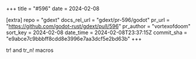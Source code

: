 +++
title = "#596"
date = 2024-02-08

[extra]
repo = "gdext"
docs_rel_url = "gdext/pr-596/godot"
pr_url = "https://github.com/godot-rust/gdext/pull/596"
pr_author = "vortexofdoom"
sort_key = 2024-02-08
date_time = 2024-02-08T23:37:15Z
commit_sha = "e9abce7c9bbbff8cdd8e3996e7aa3dcf5e2bd63b"
+++

tr! and tr_n! macros
